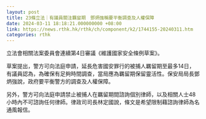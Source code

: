 ```yaml
---
layout: post
title: 23條立法｜有議員關注羈留期　鄧炳強稱要平衡調查及人權保障
date: 2024-03-11 18:18:21.000000000 +08:00
link: https://news.rthk.hk/rthk/ch/component/k2/1744155-20240311.htm
categories: rthk
---
```


立法會相關法案委員會連續第4日審議《維護國家安全條例草案》。

草案提出，警方可向法庭申請，延長危害國安罪行的被捕人羈留期至最多14日，有議員認為，為確保有足夠時間調查，當局應為羈留期保留靈活性。保安局局長鄧炳強說，政府要平衡警方的調查及人權保障。

另外，警方可向法庭申請禁止被捕人在羈留期間諮詢個別律師，以及相關人士48小時內不可諮詢任何律師。律政司司長林定國說，條文是希望限制藉諮詢律師為名通風報信。

